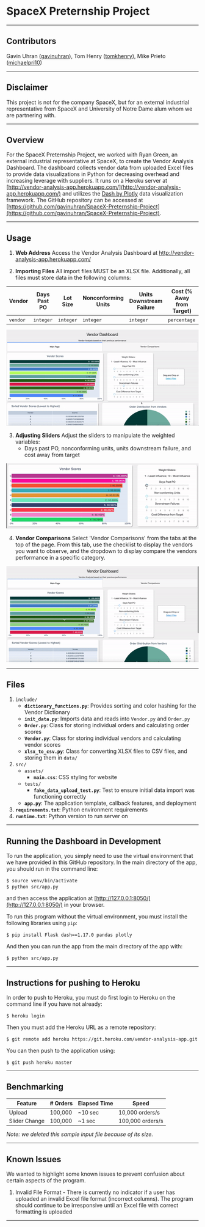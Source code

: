 
# SpaceX Preternship Project

----
## Contributors
Gavin Uhran ([gavinuhran](https://github.com/gavinuhran/)), Tom Henry ([tomkhenry](https://github.com/tomkhenry/)), Mike Prieto ([michaelpri10](https://github.com/michaelpri10/))

----
## Disclaimer
This project is not for the company SpaceX, but for an external industrial representative from SpaceX and University of Notre Dame alum whom we are partnering with.

----
## Overview
For the SpaceX Preternship Project, we worked with Ryan Green, an external industrial representative at SpaceX, to create the Vendor Analysis Dashboard. The dashboard collects vendor data from uploaded Excel files to provide data visualizations in Python for decreasing overhead and increasing leverage with suppliers. It runs on a Heroku server at [http://vendor-analysis-app.herokuapp.com/](http://vendor-analysis-app.herokuapp.com/) and utilizes the [Dash by Plotly](https://plotly.com/dash/) data visualization framework. The GitHub repository can be accessed at [https://github.com/gavinuhran/SpaceX-Preternship-Project](https://github.com/gavinuhran/SpaceX-Preternship-Project).

----
## Usage
1. **Web Address**
Access the Vendor Analysis Dashboard at http://vendor-analysis-app.herokuapp.com/

2. **Importing Files**
All import files MUST be an XLSX file. Additionally, all files must store data in the following columns:

|Vendor  |Days Past PO|Lot Size |Nonconforming Units|Units Downstream Failure|Cost (% Away from Target)|
|--------|------------|---------|-------------------|----------------|----------------|
|`vendor`|`integer`|`integer`|`integer`|`integer`|`percentage`|

![](images/Upload-Files.gif) </br>

3. **Adjusting Sliders**
Adjust the sliders to manipulate the weighted variables:
	* Days past PO, nonconforming units, units downstream failure, and cost away from target
	
![](images/Slider-Weights.gif) </br>

4. **Vendor Comparisons**
Select 'Vendor Comparisons' from the tabs at the top of the page. From this tab, use the checklist to display the vendors you want to observe, and the dropdown to display compare the vendors performance in a specific category.

![](images/Vendor-Comparisons.gif) </br>

----
## Files
1. `include/`
	* **`dictionary_functions.py`**: Provides sorting and color hashing for the Vendor Dictionary
	* **`init_data.py`**: Imports data and reads into `Vendor.py` and `Order.py`
	* **`Order.py`**: Class for storing individual orders and calculating order scores
	* **`Vendor.py`**: Class for storing individual vendors and calculating vendor scores
	* **`xlsx_to_csv.py`**: Class for converting XLSX files to CSV files, and storing them in `data/`
2. `src/`
	* `assets/`
		* **`main.css`**: CSS styling for website
	* `tests/`
		* **`fake_data_upload_test.py`**: Test to ensure initial data import was functioning correctly
	* **`app.py`**: The application template, callback features, and deployment
3. **`requirements.txt`**: Python environment requirements
4. **`runtime.txt`**: Python version to run server on

----
## Running the Dashboard in Development
To run the application, you simply need to use the virtual environment that we have provided in this GitHub repository. In the main directory of the app, you should run in the command line:

    $ source venv/bin/activate
    $ python src/app.py

and then access the application at [http://127.0.0.1:8050/](http://127.0.0.1:8050/) in your browser.

To run this program without the virtual environment, you must install the following libraries using `pip`:

    $ pip install Flask dash==1.17.0 pandas plotly

And then you can run the app from the main directory of the app with:

    $ python src/app.py

----
## Instructions for pushing to Heroku
In order to push to Heroku, you must do first login to Heroku on the command line if you have not already:

    $ heroku login

Then you must add the Heroku URL as a remote repository:

    $ git remote add heroku https://git.heroku.com/vendor-analysis-app.git

You can then push to the application using:

    $ git push heroku master

----
## Benchmarking


| Feature       | # Orders      | Elapsed Time   | Speed          |
|---------------|---------------|----------------|----------------|
| Upload        | 100,000       | ~10 sec        |10,000 orders/s |
| Slider Change | 100,000       | ~1 sec         |100,000 orders/s|

*Note: we deleted this sample input file because of its size.*

----
## Known Issues
We wanted to highlight some known issues to prevent confusion about certain aspects of the program.

1. Invalid File Format - There is currently no indicator if a user has uploaded an invalid Excel file format (incorrect columns). The program should continue to be irresponsive until an Excel file with correct formatting is uploaded
----
